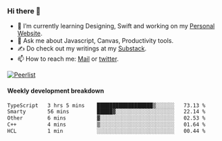 ### Hi there 👋

- 🌱 I’m currently learning Designing, Swift and working on my [Personal Website](https://kvaishak.com/).
- 💬 Ask me about Javascript, Canvas,  Productivity tools. 
- :writing_hand: Do check out my writings at my [Substack](https://kvaishak.substack.com/).
- 📫 How to reach me: [Mail](mailto:vaishak.kaippanchery@gmail.com) or [twitter](https://twitter.com/kvaishack).

[![Peerlist](https://github-readme-badge.peerlist.io/api/vaishak)](https://peerlist.io/vaishak)

#### Weekly development breakdown

<!--START_SECTION:waka-->

```txt
TypeScript   3 hrs 5 mins    ██████████████████▒░░░░░░   73.13 %
Smarty       56 mins         █████▓░░░░░░░░░░░░░░░░░░░   22.14 %
Other        6 mins          ▓░░░░░░░░░░░░░░░░░░░░░░░░   02.53 %
C++          4 mins          ▒░░░░░░░░░░░░░░░░░░░░░░░░   01.64 %
HCL          1 min           ░░░░░░░░░░░░░░░░░░░░░░░░░   00.44 %
```

<!--END_SECTION:waka-->
